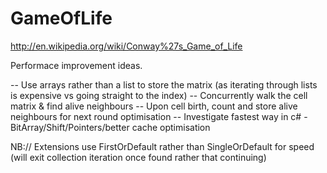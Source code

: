 GameOfLife
==========

http://en.wikipedia.org/wiki/Conway%27s_Game_of_Life


Performace improvement ideas.

-- Use arrays rather than a list to store the matrix (as iterating through lists is expensive vs going straight to the index)
-- Concurrently walk the cell matrix & find alive neighbours
-- Upon cell birth, count and store alive neighbours for next round optimisation
-- Investigate fastest way in c# - BitArray/Shift/Pointers/better cache optimisation

NB:// Extensions use FirstOrDefault rather than SingleOrDefault for speed (will exit collection iteration once found rather that continuing)
